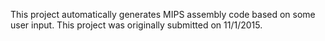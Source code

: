 This project automatically generates MIPS assembly code based on some user input.  This project was originally submitted on 11/1/2015.
